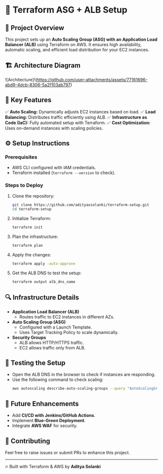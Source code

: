 # 🚀 Terraform ASG + ALB Setup

## 📌 Project Overview
This project sets up an **Auto Scaling Group (ASG) with an Application Load Balancer (ALB)** using Terraform on AWS. It ensures high availability, automatic scaling, and efficient load distribution for your EC2 instances.

## 🏗 Architecture Diagram
![Architecture]!(https://github.com/user-attachments/assets/77161696-abd9-4dcb-8306-5a2f103ab797)

## 🎯 Key Features
✅ **Auto Scaling:** Dynamically adjusts EC2 instances based on load.
✅ **Load Balancing:** Distributes traffic efficiently using ALB.
✅ **Infrastructure as Code (IaC):** Fully automated setup with Terraform.
✅ **Cost Optimization:** Uses on-demand instances with scaling policies.

## ⚙️ Setup Instructions

### Prerequisites
- AWS CLI configured with IAM credentials.
- Terraform installed (`terraform --version` to check).

### Steps to Deploy
1. Clone the repository:
   ```bash
   git clone https://github.com/adityaxsolanki/terraform-setup.git
   cd terraform-setup
   ```
2. Initialize Terraform:
   ```bash
   terraform init
   ```
3. Plan the infrastructure:
   ```bash
   terraform plan
   ```
4. Apply the changes:
   ```bash
   terraform apply -auto-approve
   ```
5. Get the ALB DNS to test the setup:
   ```bash
   terraform output alb_dns_name
   ```

## 🔍 Infrastructure Details
- **Application Load Balancer (ALB)**
  - Routes traffic to EC2 instances in different AZs.
- **Auto Scaling Group (ASG)**
  - Configured with a Launch Template.
  - Uses Target Tracking Policy to scale dynamically.
- **Security Groups**
  - ALB allows HTTP/HTTPS traffic.
  - EC2 allows traffic only from ALB.

## 🧪 Testing the Setup
- Open the ALB DNS in the browser to check if instances are responding.
- Use the following command to check scaling:
  ```bash
  aws autoscaling describe-auto-scaling-groups --query "AutoScalingGroups[*].{Name:AutoScalingGroupName,Instances:Instances}" --output table
  ```

## 🚀 Future Enhancements
- Add **CI/CD with Jenkins/GitHub Actions**.
- Implement **Blue-Green Deployment**.
- Integrate **AWS WAF** for security.

## 🤝 Contributing
Feel free to raise issues or submit PRs to enhance this project.

---
🔥 Built with Terraform & AWS by **Aditya Solanki**

